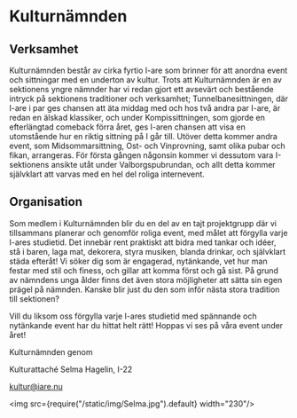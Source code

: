 # Kulturnämnden

## Verksamhet

Kulturnämnden består av cirka fyrtio I-are som brinner för att anordna event och sittningar med en underton av kultur. Trots att Kulturnämnden är en av sektionens yngre nämnder har vi redan gjort ett avsevärt och bestående intryck på sektionens traditioner och verksamhet; Tunnelbanesittningen, där I-are i par ges chansen att äta middag med och hos två andra par I-are, är redan en älskad klassiker, och under Kompissittningen, som gjorde en efterlängtad comeback förra året, ges I-aren chansen att visa en utomstående hur en riktig sittning på I går till. Utöver detta kommer andra event, som Midsommarsittning, Ost- och Vinprovning, samt olika pubar och fikan, arrangeras. För första gången någonsin kommer vi dessutom vara I-sektionens ansikte utåt under Valborgspubrundan, och allt detta kommer självklart att varvas med en hel del roliga internevent.

## Organisation

Som medlem i Kulturnämnden blir du en del av en tajt projektgrupp där vi tillsammans planerar och genomför roliga event, med målet att förgylla varje I-ares studietid. Det innebär rent praktiskt att bidra med tankar och idéer, stå i baren, laga mat, dekorera, styra musiken, blanda drinkar, och självklart städa efteråt! Vi söker dig som är engagerad, nytänkande, vet hur man festar med stil och finess, och gillar att komma först och gå sist. På grund av nämndens unga ålder finns det även stora möjligheter att sätta sin egen prägel på nämnden. Kanske blir just du den som inför nästa stora tradition till sektionen?

Vill du liksom oss förgylla varje I-ares studietid med spännande och nytänkande event har du hittat helt rätt! Hoppas vi ses på våra event under året!

Kulturnämnden genom

Kulturattaché Selma Hagelin, I-22

kultur@iare.nu

<img src={require("/static/img/Selma.jpg").default} width="230"/>
